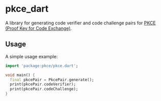 # pkce_dart

A library for generating code verifier and code challenge pairs for [PKCE (Proof Key for Code Exchange)](https://datatracker.ietf.org/doc/html/rfc7636).

## Usage

A simple usage example:

```dart
import 'package:pkce/pkce.dart';

void main() {
  final pkcePair = PkcePair.generate();
  print(pkcePair.codeVerifier);
  print(pkcePair.codeChallenge);
}
```
